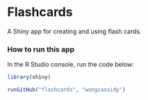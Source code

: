 # Flashcards

A Shiny app for creating and using flash cards.

### How to run this app
In the R Studio console, run the code below:

```r
library(shiny)

runGitHub("flashcards", "wangcassidy")
```
